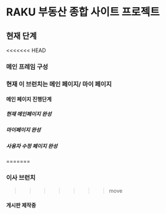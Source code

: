 # RAKU 부동산 종합 사이트 프로젝트
## 현재 단계
<<<<<<< HEAD
### 메인 프레임 구성

### 현재 이 브런치는 메인 페이지/ 마이 페이지

#### 메인 페이지 진행단계

##### 현재 메인페이지 완성

##### 마이페이지 완성
##### 사용자 수정 페이지 완성
=======
### 이사 브런치
>>>>>>> move

#### 게시판 제작중

